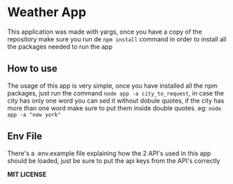 # Weather App
This application was made with yargs, once you have a copy of the repository make sure you run de `npm install` command in order to install all the packages needed to run the app

## How to use
The usage of this app is very simple, once you have installed all the npm packages, just run the command `node app -a city_to_request`, in case the city has only one word you can sed it without dobule quotes, if the city has more than one word make sure to put them inside double quotes. eg: `node app -a "new york"`

## Env File
There's a .env.example file explaining how the 2 API's used in this app should be loaded, just be sure to put the api keys from the API's correctly

**MIT LICENSE**